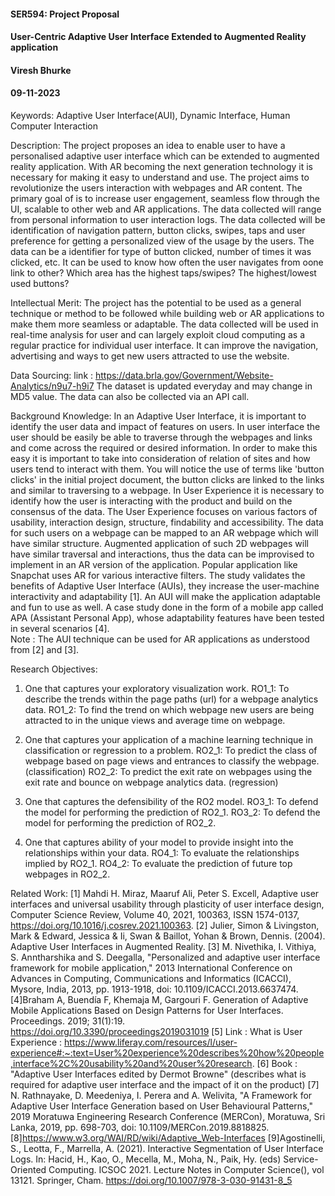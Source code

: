 #### SER594: Project Proposal
#### User-Centric Adaptive User Interface Extended to Augmented Reality application 
#### Viresh Bhurke
#### 09-11-2023

Keywords: 
    Adaptive User Interface(AUI), Dynamic Interface, Human Computer Interaction

Description: 
    The project proposes an idea to enable user to have a personalised adaptive user interface which can be extended to augmented reality application. With AR becoming the next generation technology it is necessary for making it easy to understand and use. The project aims to revolutionize the users interaction with webpages and AR content. The primary goal of is to increase user engagement, seamless flow through the UI, scalable to other web and AR applications. The data collected will range from personal information to user interaction logs. The data collected will be identification of navigation pattern, button clicks, swipes, taps and user preference for getting a personalized view of the usage by the users. The data can be a identifier for type of button clicked, number of times it was clicked, etc. It can be used to know how often the user navigates from oone link to other? Which area has the highest taps/swipes? The highest/lowest used buttons?  

Intellectual Merit: 
    The project has the potential to be used as a general technique or method to be followed while building web or AR applications to make them more seamless or adaptable. The data collected will be used in real-time analysis for user and can largely exploit cloud computing as a regular practice for individual user interface. It can improve the navigation, advertising and ways to get new users attracted to use the website.

Data Sourcing: 
    link : https://data.brla.gov/Government/Website-Analytics/n9u7-h9i7
    The dataset is updated everyday and may change in MD5 value. The data can also be collected via an API call.

Background Knowledge: 
    In an Adaptive User Interface, it is important to identify the user data and impact of features on users. In user interface the user should be easily be able to traverse through the webpages and links and come across the required or desired information. In order to make this easy it is important to take into consideration of relation of sites and how users tend to interact with them. You will notice the use of terms like 'button clicks' in the initial project document, the button clicks are linked to the links and similar to traversing to a webpage. In User Experience it is necessary to identify how the user is interacting with the product and build on the consensus of the data.
    The User Experience focuses on various factors of usability, interaction design, structure, findability and accessibility. The data for such users on a webpage can be mapped to an AR webpage which will have similar structure. Augmented application of such 2D webpages will have similar traversal and interactions, thus the data can be improvised to implement in an AR version of the application. 
    Popular application like Snapchat uses AR for various interactive filters. The study validates the benefits of Adaptive User Interface (AUIs), they increase the user-machine interactivity and adaptability [1]. An AUI will make the application adaptable and fun to use as well. A case study done in the form of a mobile app called APA (Assistant Personal App), whose adaptability features have been tested in several scenarios [4].     
    Note :  The AUI technique can be used for AR applications as understood from [2] and [3].

Research Objectives:
1) One that captures your exploratory visualization work.
RO1_1: To describe the trends within the page paths (url) for a webpage analytics data.
RO1_2: To find the trend on which webpage new users are being attracted to in the unique views and average time on webpage.

2) One that captures your application of a machine learning technique in classification or regression to a problem.
RO2_1: To predict the class of webpage based on page views and entrances to classify the webpage. (classification)
RO2_2: To predict the exit rate on webpages using the exit rate and bounce on webpage analytics data. (regression)

3) One that captures the defensibility of the RO2 model.
RO3_1: To defend the model for performing the prediction of RO2_1.
RO3_2: To defend the model for performing the prediction of RO2_2.

4) One that captures ability of your model to provide insight into the relationships within your data.
RO4_1: To evaluate the relationships implied by RO2_1.
RO4_2: To evaluate the prediction of future top webpages in RO2_2.


Related Work: 
    [1] Mahdi H. Miraz, Maaruf Ali, Peter S. Excell,
        Adaptive user interfaces and universal usability through plasticity of user interface design,
        Computer Science Review, Volume 40, 2021, 100363, ISSN 1574-0137,
        https://doi.org/10.1016/j.cosrev.2021.100363.
    [2] Julier, Simon & Livingston, Mark & Edward, Jessica & Ii, Swan & Baillot, Yohan & Brown, Dennis. (2004). Adaptive User Interfaces in Augmented Reality. 
    [3] M. Nivethika, I. Vithiya, S. Anntharshika and S. Deegalla, "Personalized and adaptive user interface framework for mobile application," 2013 International          Conference on Advances in Computing, Communications and Informatics (ICACCI), Mysore, India, 2013, pp. 1913-1918, doi: 10.1109/ICACCI.2013.6637474.
    [4]Braham A, Buendía F, Khemaja M, Gargouri F. Generation of Adaptive Mobile Applications Based on Design Patterns for User Interfaces. Proceedings. 2019; 31(1):19. https://doi.org/10.3390/proceedings2019031019
    [5] Link : 
    What is User Experience : https://www.liferay.com/resources/l/user-experience#:~:text=User%20experience%20describes%20how%20people,interface%2C%20usability%20and%20user%20research.
    [6] Book : "Adaptive User Interfaces edited by Dermot Browne" (describes what is required for adaptive user interface and the impact of it on the product)
    [7] N. Rathnayake, D. Meedeniya, I. Perera and A. Welivita, "A Framework for Adaptive User Interface Generation based on User Behavioural Patterns," 2019 Moratuwa Engineering Research Conference (MERCon), Moratuwa, Sri Lanka, 2019, pp. 698-703, doi: 10.1109/MERCon.2019.8818825.
    [8]https://www.w3.org/WAI/RD/wiki/Adaptive_Web-Interfaces
    [9]Agostinelli, S., Leotta, F., Marrella, A. (2021). Interactive Segmentation of User Interface Logs. In: Hacid, H., Kao, O., Mecella, M., Moha, N., Paik, Hy. (eds) Service-Oriented Computing. ICSOC 2021. Lecture Notes in Computer Science(), vol 13121. Springer, Cham. https://doi.org/10.1007/978-3-030-91431-8_5